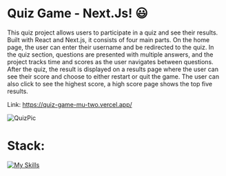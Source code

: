 # Quiz Game - Next.Js! 😃

This quiz project allows users to participate in a quiz and see their results. Built with React and Next.js, it consists of four main parts. On the home page, the user can enter their username and be redirected to the quiz. In the quiz section, questions are presented with multiple answers, and the project tracks time and scores as the user navigates between questions. After the quiz, the result is displayed on a results page where the user can see their score and choose to either restart or quit the game. The user can also click to see the highest score, a high score page shows the top five results.

Link: https://quiz-game-mu-two.vercel.app/

![QuizPic](https://github.com/user-attachments/assets/fddadb88-0c0c-444f-949b-1b774da6f81b)

# Stack: 
[![My Skills](https://skillicons.dev/icons?i=nextjs,react,ts,tailwind,postgres,supabase,vercel)](https://skillicons.dev)
